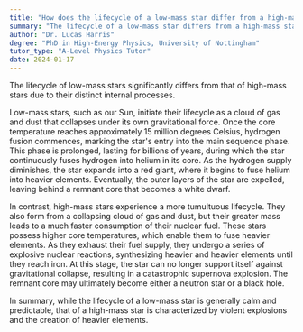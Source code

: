 ```yaml
---
title: "How does the lifecycle of a low-mass star differ from a high-mass star?"
summary: "The lifecycle of a low-mass star differs from a high-mass star due to their varying internal processes."
author: "Dr. Lucas Harris"
degree: "PhD in High-Energy Physics, University of Nottingham"
tutor_type: "A-Level Physics Tutor"
date: 2024-01-17
---
```


The lifecycle of low-mass stars significantly differs from that of high-mass stars due to their distinct internal processes.

Low-mass stars, such as our Sun, initiate their lifecycle as a cloud of gas and dust that collapses under its own gravitational force. Once the core temperature reaches approximately $15$ million degrees Celsius, hydrogen fusion commences, marking the star's entry into the main sequence phase. This phase is prolonged, lasting for billions of years, during which the star continuously fuses hydrogen into helium in its core. As the hydrogen supply diminishes, the star expands into a red giant, where it begins to fuse helium into heavier elements. Eventually, the outer layers of the star are expelled, leaving behind a remnant core that becomes a white dwarf.

In contrast, high-mass stars experience a more tumultuous lifecycle. They also form from a collapsing cloud of gas and dust, but their greater mass leads to a much faster consumption of their nuclear fuel. These stars possess higher core temperatures, which enable them to fuse heavier elements. As they exhaust their fuel supply, they undergo a series of explosive nuclear reactions, synthesizing heavier and heavier elements until they reach iron. At this stage, the star can no longer support itself against gravitational collapse, resulting in a catastrophic supernova explosion. The remnant core may ultimately become either a neutron star or a black hole.

In summary, while the lifecycle of a low-mass star is generally calm and predictable, that of a high-mass star is characterized by violent explosions and the creation of heavier elements.
    